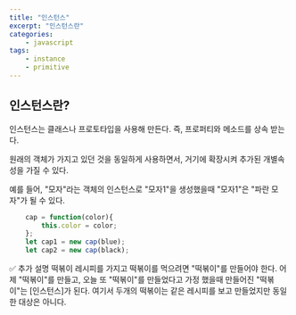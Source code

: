 ```yaml
--- 
title: "인스턴스" 
excerpt: "인스턴스란"
categories: 
    - javascript
tags: 
    - instance
    - primitive
--- 
```

## 인스턴스란?

인스턴스는 클래스나 프로토타입을 사용해 만든다.
즉, 프로퍼티와 메소드를 상속 받는다.

원래의 객체가 가지고 있던 것을 동일하게 사용하면서, 거기에 확장시켜 추가된 개별속성을 가질 수 있다.

예를 들어, "모자"라는 객체의 인스턴스로 "모자1"을 생성했을때 "모자1"은 "파란 모자"가 될 수 있다.

```javascript
    cap = function(color){
        this.color = color;
    };
    let cap1 = new cap(blue);
    let cap2 = new cap(black);
```

✅ 추가 설명
떡볶이 레시피를 가지고 떡볶이를 먹으려면 "떡볶이"를 만들어야 한다. 
어제 "떡볶이"를 만들고, 오늘 또 "떡볶이"를 만들었다고 가정 했을때 만들어진 "떡볶이"는 [인스턴스]가 된다.
여기서 두개의 떡볶이는 같은 레시피를 보고 만들었지만 동일한 대상은 아니다.



